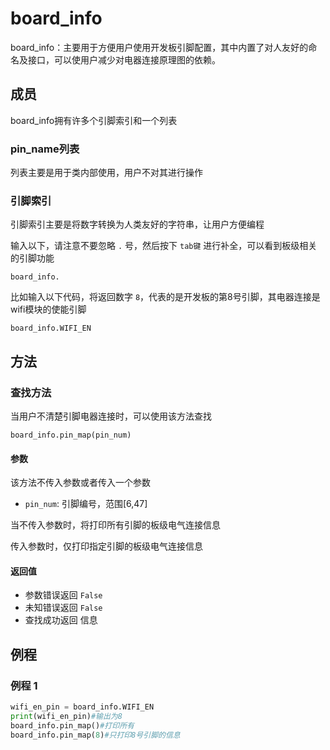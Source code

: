 board_info
===============
board_info：主要用于方便用户使用开发板引脚配置，其中内置了对人友好的命名及接口，可以使用户减少对电器连接原理图的依赖。

## 成员

board_info拥有许多个引脚索引和一个列表

### pin_name列表

列表主要是用于类内部使用，用户不对其进行操作

### 引脚索引
引脚索引主要是将数字转换为人类友好的字符串，让用户方便编程

输入以下，请注意不要忽略 `.` 号，然后按下 `tab键` 进行补全，可以看到板级相关的引脚功能

```
board_info.
```

比如输入以下代码，将返回数字 `8`，代表的是开发板的第8号引脚，其电器连接是wifi模块的使能引脚

```
board_info.WIFI_EN
```

## 方法

### 查找方法

当用户不清楚引脚电器连接时，可以使用该方法查找

```
board_info.pin_map(pin_num)
```
#### 参数

该方法不传入参数或者传入一个参数

* `pin_num`: 引脚编号，范围[6,47]

当不传入参数时，将打印所有引脚的板级电气连接信息

传入参数时，仅打印指定引脚的板级电气连接信息

#### 返回值

* 参数错误返回 `False`
* 未知错误返回 `False`
* 查找成功返回 信息

## 例程

### 例程 1

```python
wifi_en_pin = board_info.WIFI_EN
print(wifi_en_pin)#输出为8
board_info.pin_map()#打印所有
board_info.pin_map(8)#只打印8号引脚的信息
```